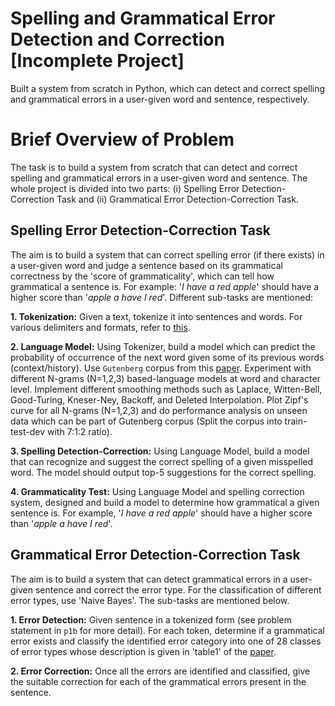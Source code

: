 # Spelling and Grammatical Error Detection and Correction [Incomplete Project]
Built a system from scratch in Python, which can detect and correct spelling and grammatical errors in a user-given word and sentence, respectively.

# Brief Overview of Problem
The task is to build a system from scratch that can detect and correct spelling and grammatical errors in a user-given word and sentence. The whole project is divided into two parts: (i) Spelling Error Detection-Correction Task and (ii) Grammatical Error Detection-Correction Task. 

## Spelling Error Detection-Correction Task
The aim is to build a system that can correct spelling error (if there exists) in a user-given word and judge a sentence based on its grammatical correctness by the 'score of grammaticality', which can tell how grammatical a sentence is. For example: '_I have a red apple_' should have a higher score than '_apple a have I red_'. Different sub-tasks are mentioned:

**1. Tokenization:** Given a text, tokenize it into sentences and words. For various delimiters and formats, refer to [this](https://www.ibm.com/developerworks/community/blogs/nlp/entry/tokenization?lang=en).

**2. Language Model:** Using Tokenizer, build a model which can predict the probability of occurrence of the next word given some of its previous words (context/history). Use ```Gutenberg``` corpus from this [paper](https://www.comp.nus.edu.sg/~nlp/conll14st/CoNLLST01.pdf). Experiment with different N-grams (N=1,2,3) based-language models at word and character level. Implement different smoothing methods such as Laplace, Witten-Bell, Good-Turing, Kneser-Ney, Backoff, and Deleted Interpolation. Plot Zipf's curve for all N-grams (N=1,2,3) and do performance analysis on unseen data which can be part of Gutenberg corpus (Split the corpus into train-test-dev with 7:1:2 ratio).

**3. Spelling Detection-Correction:** Using Language Model, build a model that can recognize and suggest the correct spelling of a given misspelled word. The model should output top-5 suggestions for the correct spelling.

**4. Grammaticality Test:** Using Language Model and spelling correction system, designed and build a model to determine how grammatical a given sentence is. For example, '_I have a red apple_' should have a higher score than '_apple a have I red_'. 

## Grammatical Error Detection-Correction Task
The aim is to build a system that can detect grammatical errors in a user-given sentence and correct the error type. For the classification of different error types, use 'Naive Bayes'. The sub-tasks are mentioned below.

**1. Error Detection:** Given sentence in a tokenized form (see problem statement in ```p1b``` for more detail). For each token, determine if a grammatical error exists and classify the identified error category into one of 28 classes of error types whose description is given in 'table1' of the [paper](https://www.comp.nus.edu.sg/~nlp/conll14st/CoNLLST01.pdf). 

**2. Error Correction:** Once all the errors are identified and classified, give the suitable correction for each of the grammatical errors present in the sentence. 
